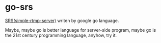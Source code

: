 go-srs
======

[SRS(simple-rtmp-server)](https://github.com/winlinvip/simple-rtmp-server) writen by google go language.

Maybe, maybe go is better language for server-side program, maybe go is the 21st century programming language, anyhow, try it.
